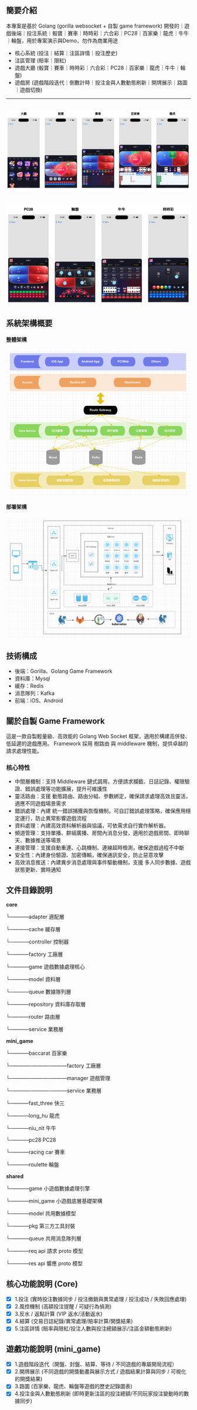 ## 簡要介紹
本專案是基於 Golang (gorilla websocket + 自製 game framework) 開發的｜遊戲後端｜投注系統｜骰寶｜賽車｜時時彩｜六合彩｜PC28｜百家樂｜龍虎｜牛牛｜輪盤，用於專案演示與Demo，勿作為商業用途
- 核心系統 (投注｜結算｜注區詳情｜投注歷史)
- 注區管理 (賠率｜限紅)
- 遊戲大廳 (骰寶｜賽車｜時時彩｜六合彩｜PC28｜百家樂｜龍虎｜牛牛｜輪盤)
- 遊戲房 (遊戲階段迭代｜倒數計時｜投注金與人數動態刷新｜開牌展示｜路圖｜遊戲切換)
---
![preview_1.png](doc/images/preview_1.png)
---
![preview_2.png](doc/images/preview_2.png)
---
## 系統架構概要
#### 整體架構
![image_1.png](doc/images/image_1.png)
#### 部署架構
![image_2.png](doc/images/image_2.png)

## 技術構成
- 後端：Gorilla、Golang Game Framework
- 資料庫：Mysql
- 緩存：Redis
- 消息隊列：Kafka
- 前端：iOS、Android

## 關於自製 Game Framework
這是一款自製輕量級、高效能的 Golang Web Socket 框架，適用於構建高併發、低延遲的遊戲應用。
Framework 採用 樹路由 與 middleware 機制，提供卓越的請求處理性能。
### 核心特性
- 中間層機制：支持 Middleware 鏈式調用，方便請求攔截、日誌記錄、權限驗證、錯誤處理等功能擴展，提升可維護性
- 靈活路由：支援 動態路由、路由分組、參數綁定，確保請求處理高效且靈活，適應不同遊戲場景需求
- 錯誤處理：內建 統一錯誤捕獲與恢復機制，可自訂錯誤處理策略，確保應用穩定運行，防止異常影響遊戲流程
- 資料處理：內建高效資料解析器與協議，可依需求自行實作解析器。
- 頻道管理：支持單播、群組廣播、房間內消息分發，適用於遊戲房間、即時聊天、數據推送等場景
- 連接管理：支援自動重連、心跳機制、連線超時檢測，確保遊戲過程不中斷
- 安全性：內建身份驗證、加密傳輸，確保通訊安全，防止惡意攻擊
- 高效消息推送：內建異步消息處理與事件驅動機制，支援 多人同步數據、遊戲狀態更新、實時通知

## 文件目錄說明
**core**

└─———adapter   適配層

└─———cache   緩存層

└─———controller   控制器

└─———factory   工廠層

└─———game    遊戲數據處理核心

└─———model   資料層

└─———queue   數據隊列層

└─———repository   資料庫存取層

└─———router   路由層

└─———service   業務層

**mini_game**

└─———baccarat   百家樂

└─———─———─———factory   工廠層

└─———─———─———manager   遊戲管理

└─———─———─———service   業務層

└─———fast_three   快三

└─———long_hu   龍虎

└─———niu_nit   牛牛

└─———pc28   PC28

└─———racing car   賽車

└─———roulette   輪盤

**shared**

└─———game   小遊戲數據處理引擎

└─———mini_game   小遊戲底層基礎架構

└─———model   共用數據模型

└─———pkg   第三方工具封裝

└─———queue   共用消息隊列層

└─———req   api 請求 proto 模型

└─———res   api 響應 proto 模型

## 核心功能說明 (Core)

- [x] 1.投注 (實時投注數據同步 / 投注撤銷與異常處理 / 投注成功 / 失敗回應處理)
- [x] 2.風控機制 (高額投注提醒 / 可疑行為偵測)
- [X] 3.反水 / 返點計算 (VIP 返水/活動返水)
- [X] 4.結算 (交易日誌紀錄/異常處理/賠率計算/開獎結果)
- [X] 5.注區詳情 (賠率與限紅/投注人數與投注總額展示/注區金額動態刷新)

## 遊戲功能說明 (mini_game)

- [x] 1.遊戲階段迭代（開盤、封盤、結算、等待 / 不同遊戲的專屬開局流程）
- [X] 2.開牌展示 (不同遊戲的開獎動畫與展示方式 / 遊戲結果計算與同步 / 可視化的開獎結果)
- [X] 3.路圖 (百家樂、龍虎、輪盤等遊戲的歷史記錄圖表)
- [X] 4.投注金與人數動態刷新 (即時更新注區的投注總額/不同玩家投注變動時的數據同步)